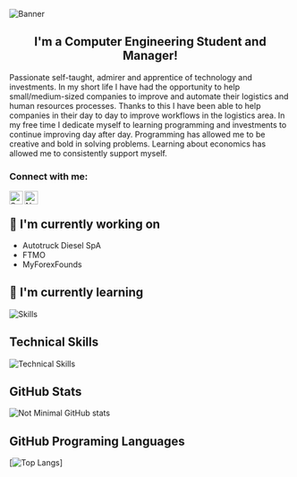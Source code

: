 ![Banner](https://user-images.githubusercontent.com/58341096/216873924-80924087-fa7d-40f4-b387-8cedecdf56d2.gif)

<h2 align="center">
I'm a Computer Engineering Student and Manager!
</h2> 

Passionate self-taught, admirer and apprentice of technology and investments. In my short life I have had the opportunity to help small/medium-sized companies to improve and automate their logistics and human resources processes. Thanks to this I have been able to help companies in their day to day to improve workflows in the logistics area.
In my free time I dedicate myself to learning programming and investments to continue improving day after day. Programming has allowed me to be creative and bold in solving problems.
Learning about economics has allowed me to consistently support myself.

### Connect with me:

<a href="https://www.linkedin.com/in/saul-munoz/"><img align="left" src="https://raw.githubusercontent.com/yushi1007/yushi1007/main/images/linkedin.svg" alt="Saul Muñoz | LinkedIn" width="24px"/></a>
<a href="https://www.instagram.com/nottminimal/"><img align="left" src="https://raw.githubusercontent.com/yushi1007/yushi1007/main/images/instagram.svg" alt="Not Minimal | Instagram" width="24px"/></a>
</br>

## 🔭 I'm currently working on

- Autotruck Diesel SpA
- FTMO
- MyForexFounds

## 🌱 I'm currently learning
![Skills](https://user-images.githubusercontent.com/58341096/216751303-c75758e5-88b7-43ee-8f32-c536b06f2f2d.png)

## Technical Skills
![Technical Skills](https://user-images.githubusercontent.com/58341096/216865851-7b47eace-3107-4ba1-8cd2-6f3bc550ebc9.png)

## GitHub Stats 
![Not Minimal GitHub stats](https://github-readme-stats.vercel.app/api?username=Not-Minimal&theme=codeSTACKr&show_icons=true)
## GitHub Programing Languages 
[![Top Langs](https://github-readme-stats.vercel.app/api/top-langs/?username=Not-Minimal)]
